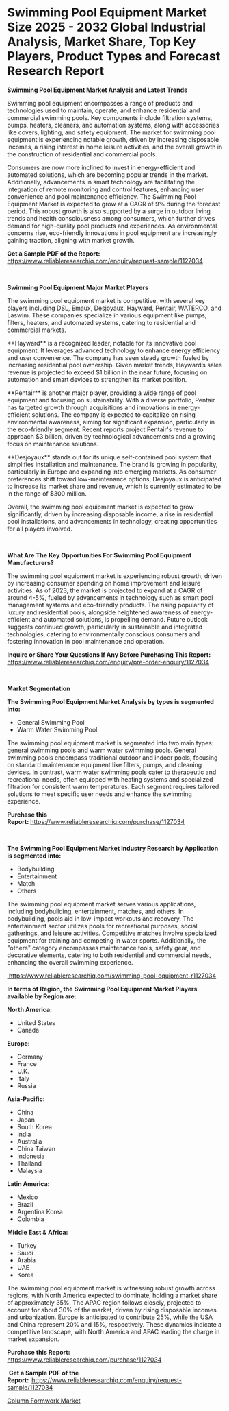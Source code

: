 <p><h1>Swimming Pool Equipment Market Size 2025 - 2032 Global Industrial Analysis, Market Share, Top Key Players, Product Types and Forecast Research Report</h1></p><p><strong>Swimming Pool Equipment Market Analysis and Latest Trends</strong></p>
<p><p>Swimming pool equipment encompasses a range of products and technologies used to maintain, operate, and enhance residential and commercial swimming pools. Key components include filtration systems, pumps, heaters, cleaners, and automation systems, along with accessories like covers, lighting, and safety equipment. The market for swimming pool equipment is experiencing notable growth, driven by increasing disposable incomes, a rising interest in home leisure activities, and the overall growth in the construction of residential and commercial pools. </p><p>Consumers are now more inclined to invest in energy-efficient and automated solutions, which are becoming popular trends in the market. Additionally, advancements in smart technology are facilitating the integration of remote monitoring and control features, enhancing user convenience and pool maintenance efficiency. The Swimming Pool Equipment Market is expected to grow at a CAGR of 9% during the forecast period. This robust growth is also supported by a surge in outdoor living trends and health consciousness among consumers, which further drives demand for high-quality pool products and experiences. As environmental concerns rise, eco-friendly innovations in pool equipment are increasingly gaining traction, aligning with market growth.</p></p>
<p><strong>Get a Sample PDF of the Report:&nbsp;</strong> <a href="https://www.reliableresearchiq.com/enquiry/request-sample/1127034?utm_campaign=1835&utm_medium=2&utm_source=Github&utm_content=ia&utm_term=10042025&utm_id=swimming-pool-equipment">https://www.reliableresearchiq.com/enquiry/request-sample/1127034</a></p>
<p>&nbsp;</p>
<p><strong>Swimming Pool Equipment Major Market Players</strong></p>
<p><p>The swimming pool equipment market is competitive, with several key players including DSL, Emaux, Desjoyaux, Hayward, Pentair, WATERCO, and Laswim. These companies specialize in various equipment like pumps, filters, heaters, and automated systems, catering to residential and commercial markets.</p><p>**Hayward** is a recognized leader, notable for its innovative pool equipment. It leverages advanced technology to enhance energy efficiency and user convenience. The company has seen steady growth fueled by increasing residential pool ownership. Given market trends, Hayward’s sales revenue is projected to exceed $1 billion in the near future, focusing on automation and smart devices to strengthen its market position.</p><p>**Pentair** is another major player, providing a wide range of pool equipment and focusing on sustainability. With a diverse portfolio, Pentair has targeted growth through acquisitions and innovations in energy-efficient solutions. The company is expected to capitalize on rising environmental awareness, aiming for significant expansion, particularly in the eco-friendly segment. Recent reports project Pentair's revenue to approach $3 billion, driven by technological advancements and a growing focus on maintenance solutions.</p><p>**Desjoyaux** stands out for its unique self-contained pool system that simplifies installation and maintenance. The brand is growing in popularity, particularly in Europe and expanding into emerging markets. As consumer preferences shift toward low-maintenance options, Desjoyaux is anticipated to increase its market share and revenue, which is currently estimated to be in the range of $300 million.</p><p>Overall, the swimming pool equipment market is expected to grow significantly, driven by increasing disposable income, a rise in residential pool installations, and advancements in technology, creating opportunities for all players involved.</p></p>
<p>&nbsp;</p>
<p><strong>What Are The Key Opportunities For Swimming Pool Equipment Manufacturers?</strong></p>
<p><p>The swimming pool equipment market is experiencing robust growth, driven by increasing consumer spending on home improvement and leisure activities. As of 2023, the market is projected to expand at a CAGR of around 4-5%, fueled by advancements in technology such as smart pool management systems and eco-friendly products. The rising popularity of luxury and residential pools, alongside heightened awareness of energy-efficient and automated solutions, is propelling demand. Future outlook suggests continued growth, particularly in sustainable and integrated technologies, catering to environmentally conscious consumers and fostering innovation in pool maintenance and operation.</p></p>
<p><strong>Inquire or Share Your Questions If Any Before Purchasing This Report:</strong> <a href="https://www.reliableresearchiq.com/enquiry/pre-order-enquiry/1127034?utm_campaign=1835&utm_medium=2&utm_source=Github&utm_content=ia&utm_term=10042025&utm_id=swimming-pool-equipment">https://www.reliableresearchiq.com/enquiry/pre-order-enquiry/1127034</a></p>
<p>&nbsp;</p>
<p><strong>Market Segmentation</strong></p>
<p><strong>The Swimming Pool Equipment Market Analysis by types is segmented into:</strong></p>
<p><ul><li>General Swimming Pool</li><li>Warm Water Swimming Pool</li></ul></p>
<p><p>The swimming pool equipment market is segmented into two main types: general swimming pools and warm water swimming pools. General swimming pools encompass traditional outdoor and indoor pools, focusing on standard maintenance equipment like filters, pumps, and cleaning devices. In contrast, warm water swimming pools cater to therapeutic and recreational needs, often equipped with heating systems and specialized filtration for consistent warm temperatures. Each segment requires tailored solutions to meet specific user needs and enhance the swimming experience.</p></p>
<p><strong>Purchase this Report:&nbsp;</strong><a href="https://www.reliableresearchiq.com/purchase/1127034?utm_campaign=1835&utm_medium=2&utm_source=Github&utm_content=ia&utm_term=10042025&utm_id=swimming-pool-equipment">https://www.reliableresearchiq.com/purchase/1127034</a></p>
<p>&nbsp;</p>
<p><strong>The Swimming Pool Equipment Market Industry Research by Application is segmented into:</strong></p>
<p><ul><li>Bodybuilding</li><li>Entertainment</li><li>Match</li><li>Others</li></ul></p>
<p><p>The swimming pool equipment market serves various applications, including bodybuilding, entertainment, matches, and others. In bodybuilding, pools aid in low-impact workouts and recovery. The entertainment sector utilizes pools for recreational purposes, social gatherings, and leisure activities. Competitive matches involve specialized equipment for training and competing in water sports. Additionally, the "others" category encompasses maintenance tools, safety gear, and decorative elements, catering to both residential and commercial needs, enhancing the overall swimming experience.</p></p>
<p><a href="https://www.reliableresearchiq.com/swimming-pool-equipment-r1127034?utm_campaign=1835&utm_medium=2&utm_source=Github&utm_content=ia&utm_term=10042025&utm_id=swimming-pool-equipment">&nbsp;https://www.reliableresearchiq.com/swimming-pool-equipment-r1127034</a></p>
<p><strong>In terms of Region, the Swimming Pool Equipment Market Players available by Region are:</strong></p>
<p>
    <p> <strong> North America: </strong>
        <ul>
            <li>United States</li>
            <li>Canada</li>
        </ul>
        </p> 
    <p> <strong> Europe: </strong>
        <ul>
            <li>Germany</li>
            <li>France</li>
            <li>U.K.</li>
            <li>Italy</li>
            <li>Russia</li>
        </ul>
        </p> 
    <p> <strong> Asia-Pacific: </strong>
        <ul>
            <li>China</li>
            <li>Japan</li>
            <li>South Korea</li>
            <li>India</li>
            <li>Australia</li>
            <li>China Taiwan</li>
            <li>Indonesia</li>
            <li>Thailand</li>
            <li>Malaysia</li>
        </ul>
        </p> 
    <p> <strong> Latin America: </strong>
        <ul>
            <li>Mexico</li>
            <li>Brazil</li>
            <li>Argentina Korea</li>
            <li>Colombia</li>
        </ul>
        </p> 
    <p> <strong> Middle East & Africa: </strong>
        <ul>
            <li>Turkey</li>
            <li>Saudi</li>
            <li>Arabia</li>
            <li>UAE</li>
            <li>Korea</li>
        </ul>
    </p>
    </p>
<p><p>The swimming pool equipment market is witnessing robust growth across regions, with North America expected to dominate, holding a market share of approximately 35%. The APAC region follows closely, projected to account for about 30% of the market, driven by rising disposable incomes and urbanization. Europe is anticipated to contribute 25%, while the USA and China represent 20% and 15%, respectively. These dynamics indicate a competitive landscape, with North America and APAC leading the charge in market expansion.</p></p>
<p><strong>Purchase this Report: </strong><a href="https://www.reliableresearchiq.com/purchase/1127034?utm_campaign=1835&utm_medium=2&utm_source=Github&utm_content=ia&utm_term=10042025&utm_id=swimming-pool-equipment">https://www.reliableresearchiq.com/purchase/1127034</a></p>
<p>&nbsp;<strong>Get a Sample PDF of the Report:&nbsp;&nbsp;</strong><a href="https://www.reliableresearchiq.com/enquiry/request-sample/1127034?utm_campaign=1835&utm_medium=2&utm_source=Github&utm_content=ia&utm_term=10042025&utm_id=swimming-pool-equipment">https://www.reliableresearchiq.com/enquiry/request-sample/1127034</a></p>
<p><strong></strong></p>
<p><p><a href="https://github.com/tornapruttuz/Market-Research-Report-List-1/blob/main/column-formwork-market.md?utm_campaign=1835&utm_medium=2&utm_source=Github&utm_content=ia&utm_term=10042025&utm_id=swimming-pool-equipment">Column Formwork Market</a></p></p>